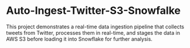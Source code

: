 # Auto-Ingest-Twitter-S3-Snowfalke
This project demonstrates a real-time data ingestion pipeline that collects tweets from Twitter, processes them in real-time, and stages the data in AWS S3 before loading it into Snowflake for further analysis.
